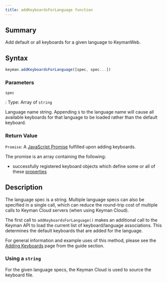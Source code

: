 ```yaml
---
title: addKeyboardsForLanguage function
---
```


## Summary

Add default or all keyboards for a given language to KeymanWeb.

## Syntax

```js
keyman.addKeyboardsForLanguage([spec, spec...])
```

### Parameters

`spec`

: Type: Array of `string`

  Language name string. Appending `$` to the language name will cause all available keyboards for that language to be loaded rather than the default keyboard.

### Return Value

`Promise`: A [JavaScript Promise](https://developer.mozilla.org/en-US/docs/Web/JavaScript/Reference/Global_Objects/Promise)
fulfilled upon adding keyboards.

The promise is an array containing the following:
* successfully registered keyboard objects which define some or all of these [properties](../keyboard_properties)

## Description

The language spec is a string. Multiple language specs can also be
specified in a single call, which can reduce the round-trip cost of multiple
calls to Keyman Cloud servers (when using Keyman Cloud).

The first call to `addKeyboardsForLanguage()` makes an additional call to the Keyman API to load the current list of keyboard/language associations. This determines the default keyboards that are added for the language.

For general information and example uses of this method, please see the [Adding
Keyboards](../../guide/adding-keyboards.php) page from the guide section.

### Using a `string`

For the given language specs, the Keyman Cloud is used to source the keyboard
file.
